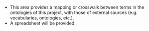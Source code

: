 - This area provides a mapping or crosswalk between terms in the ontologies of this project, with those of external sources (e.g. vocabularies, ontologies, etc.).
- A spreadsheet will be provided.
